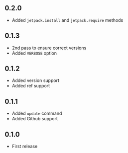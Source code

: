 ## 0.2.0

- Added `jetpack.install` and `jetpack.require` methods

## 0.1.3

- 2nd pass to ensure correct versions
- Added `VERBOSE` option

## 0.1.2

- Added version support
- Added ref support

## 0.1.1

- Added `update` command
- Added Github support

## 0.1.0

- First release
